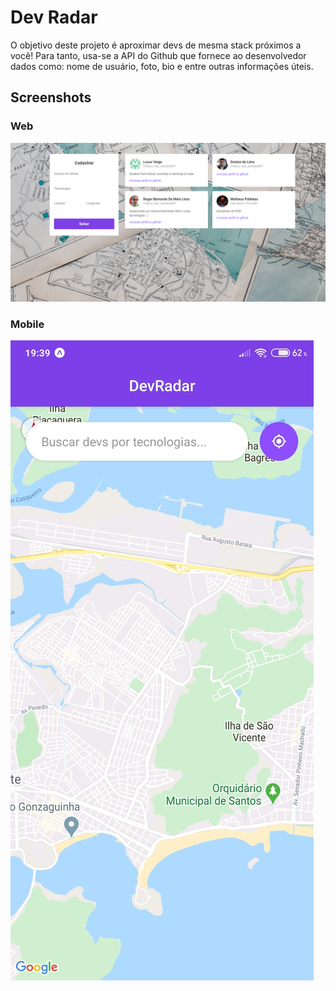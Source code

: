 # Dev Radar

O objetivo deste projeto é aproximar devs de mesma stack próximos a você! Para tanto, usa-se a API do Github que fornece ao desenvolvedor dados como: nome de usuário, foto, bio e entre outras informações úteis.

## Screenshots

### Web
![Print da versão web](print-web.png)


### Mobile
![Print da versão mobile](print-mobile.jpg)

